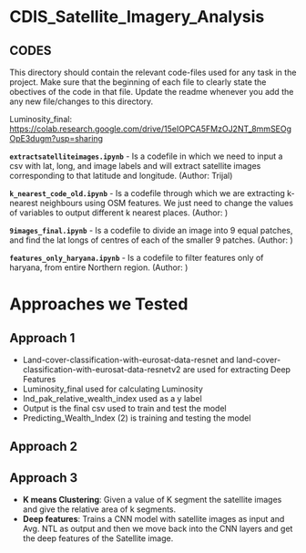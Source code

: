 # CDIS_Satellite_Imagery_Analysis
## CODES
This directory should contain the relevant code-files used for any task in the project. Make sure that the beginning of each file to clearly state the
obectives of the code in that file. Update the readme whenever you add the any new file/changes to this directory.

Luminosity_final:
https://colab.research.google.com/drive/15eIOPCA5FMzOJ2NT_8mmSEOgOpE3dugm?usp=sharing 

**`extractsatelliteimages.ipynb`** - Is a codefile in which we need to input a csv with lat, long, and image labels and will extract satellite images corresponding to that latitude and longitude. (Author: Trijal)

**`k_nearest_code_old.ipynb`** - Is a codefile through which we are extracting k- nearest neighbours using OSM features. We just need to change the values of variables to output different k nearest places. (Author: )

**`9images_final.ipynb`** - Is a codefile to divide an image into 9 equal patches, and find the lat longs of centres of each of the smaller 9 patches. (Author: )

**`features_only_haryana.ipynb`** - Is a codefile to filter features only of haryana, from entire Northern region. (Author: )


# Approaches we Tested 

## Approach 1

- Land-cover-classification-with-eurosat-data-resnet and land-cover-classification-with-eurosat-data-resnetv2 are used for extracting Deep Features
- Luminosity_final used for calculating Luminosity
- Ind_pak_relative_wealth_index used as a y label
- Output is the final csv used to train and test the model
- Predicting_Wealth_Index (2) is training and testing the model


## Approach 2 



## Approach 3 

- **K means Clustering**: Given a value of K segment the satellite images and give the relative area of k segments.
- **Deep features**: Trains a CNN model with satellite images as input and Avg. NTL as output and then we move back into the CNN layers and get the deep features of the Satellite image.
